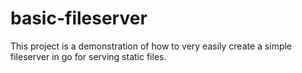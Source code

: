 # basic-fileserver

This project is a demonstration of how to very easily create a simple fileserver in go for serving static files.
